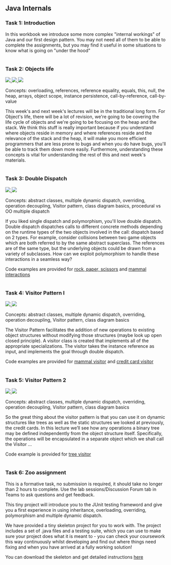 ## Java Internals
### Task 1: Introduction


In this workbook we introduce some more complex "internal workings" of Java and our first design pattern.
You may not need all of them to be able to complete the assignments,
but you may find it useful in some situations to know what is going on "under the hood"  


#
### Task 2: Objects life
 <a href='02%20Objects%20life/slides/segment-1.pdf' target='_blank'> ![](../../resources/icons/slides.png) </a> <a href='https://web.microsoftstream.com/video/a5dde363-98e8-4b47-8fc6-723a1c3b5a7d' target='_blank'> ![](../../resources/icons/video.png) </a> <a href='https://web.microsoftstream.com/video/05247e4f-05b9-4b75-81b6-89973ca378dd' target='_blank'> ![](../../resources/icons/video.png) </a>

Concepts: overloading, references, reference equality, equals, this, null, the heap, arrays, object scope, instance persistence, call-by-reference, call-by-value

This week's and next week's lectures will be in the traditional long form. For Object's life, there will be a lot of revision, we're going to be covering the life cycle of objects and we're going to be focusing on the heap and the stack. We think this stuff is really important because if you understand where objects reside in memory and where references reside and the relevance of the stack and the heap, it will make you more efficient programmers that are less prone to bugs and when you do have bugs, you'll be able to track them down more easily. Furthermore, understanding these concepts is vital for understanding the rest of this and next week's materials.



#
### Task 3: Double Dispatch
 <a href='03%20Double%20Dispatch/slides/COMSM0086_PolymorphismDoubleDispatch.pdf' target='_blank'> ![](../../resources/icons/slides.png) </a> <a href='https://web.microsoftstream.com/video/3bf4b450-20e6-47e8-aa16-713eae28a47a' target='_blank'> ![](../../resources/icons/video.png) </a>

Concepts: abstract classes, multiple dynamic dispatch, overriding, operation decoupling, Visitor pattern, class diagram basics, procedural vs OO multiple dispatch

If you liked single dispatch and polymorphism, you'll love double dispatch. Double dispatch dispatches calls to different concrete methods depending on the runtime types of the two objects involved in the call: dispatch based on 2 types. For example, consider collisions between two game objects which are both referred to by the same abstract superclass. The references are of the same type, but the underlying objects could be drawn from a variety of subclasses. How can we exploit polymorphism to handle these interactions in a seamless way?

Code examples are provided for <a href="https://www.ole.bris.ac.uk/bbcswebdav/courses/COMSM0086_2022_TB-2/code_snippets/rock_paper_scissors2021.zip" target="_blank">rock, paper, scissors</a> and <a href="https://www.ole.bris.ac.uk/bbcswebdav/courses/COMSM0086_2022_TB-2/code_snippets/MammalInteraction2021.zip" target="_blank">mammal interactions</a>  


#
### Task 4: Visitor Pattern I
 <a href='04%20Visitor%20Pattern%20I/slides/COMSM0086_Visitor.pdf' target='_blank'> ![](../../resources/icons/slides.png) </a> <a href='https://web.microsoftstream.com/video/f080e53c-01f2-4622-ac9e-5fab225bff90' target='_blank'> ![](../../resources/icons/video.png) </a>

Concepts: abstract classes,  multiple dynamic dispatch, overriding, operation decoupling, Visitor pattern, class diagram basics

The Visitor Pattern facilitates the addition of new operations to existing object structures without modifying those structures (maybe look up open closed principle). A visitor class is created that implements all of the appropriate specializations. The visitor takes the instance reference as input, and implements the goal through double dispatch.

Code examples are provided for <a href="https://www.ole.bris.ac.uk/bbcswebdav/courses/COMSM0086_2022_TB-2/code_snippets/mammal_visitor.zip" target="_blank">mammal visitor</a> and <a href="https://www.ole.bris.ac.uk/bbcswebdav/courses/COMSM0086_2022_TB-2/code_snippets/credit_card_visitor.zip" target="_blank">credit card visitor</a>



#
### Task 5: Visitor Pattern 2
 <a href='05%20Visitor%20Pattern%202/slides/COMSM0086_Visitor.pdf' target='_blank'> ![](../../resources/icons/slides.png) </a> <a href='https://web.microsoftstream.com/video/a521f48d-dda3-4394-b432-0225cff00118' target='_blank'> ![](../../resources/icons/video.png) </a>

Concepts: abstract classes,  multiple dynamic dispatch, overriding, operation decoupling, Visitor pattern, class diagram basics

So the great thing about the visitor pattern is that you can use it on dynamic structures like trees as well as the static structures we looked at previously, the credit cards. In this lecture we’ll see how any operations a binary tree may be defined independently from the object structure itself. Specifically, the operations will be encapsulated in a separate object which we shall call the Visitor …

Code example is provided for <a href="https://www.ole.bris.ac.uk/bbcswebdav/courses/COMSM0086_2022_TB-2/code_snippets/tree_visitor.zip" target="_blank">tree visitor</a>   


#
### Task 6: Zoo assignment


This is a formative task, no submission is required, it should take no longer than 2 hours to complete. Use the lab sessions/Discussion Forum tab in Teams to ask questions and get feedback.

This tiny project will introduce you to the JUnit testing frameword and give you a first experience in using inheritance, overloading, overriding, polymorphism and multiple dynamic dispatch.

We have provided a tiny skeleton project for you to work with. The project includes a set of .java files and a testing suite, which you can use to make sure your project does what it is meant to - you can check your coursework this way continuously whilst developing and find out where things need fixing and when you have arrived at a fully working solution!

You can download the skeleton and get detailed instructions [here](06%20Zoo%20assignment/md/zoo.md)



#

